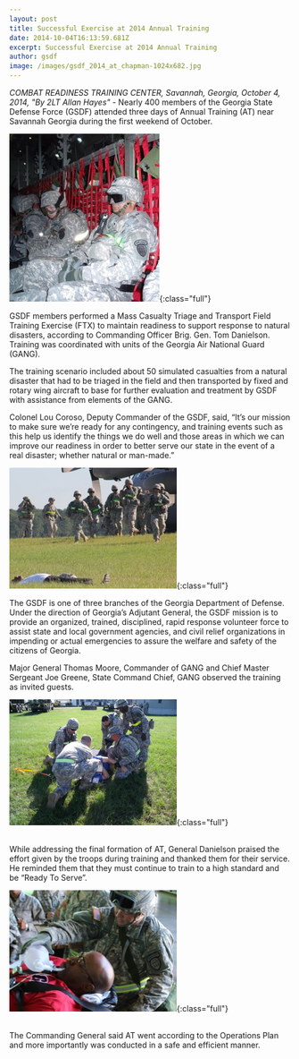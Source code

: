 ```yaml
---
layout: post
title: Successful Exercise at 2014 Annual Training
date: 2014-10-04T16:13:59.681Z
excerpt: Successful Exercise at 2014 Annual Training
author: gsdf
image: /images/gsdf_2014_at_chapman-1024x682.jpg
---
```

*COMBAT READINESS TRAINING CENTER, Savannah, Georgia, October 4, 2014, "By 2LT Allan Hayes"* - Nearly 400 members of the Georgia State Defense Force (GSDF) attended three days of Annual Training (AT) near Savannah Georgia during the first weekend of October.

![](/images/gsdf_2014_at_c130_chapman-269x300.jpg){:class="full"}



GSDF members performed a Mass Casualty Triage and Transport Field Training Exercise (FTX) to maintain readiness to support response to natural disasters, according to Commanding Officer Brig. Gen. Tom Danielson. Training was coordinated with units of the Georgia Air National Guard (GANG).

The training scenario included about 50 simulated casualties from a natural disaster that had to be triaged in the field and then transported by fixed and rotary wing aircraft to base for further evaluation and treatment by GSDF with assistance from elements of the GANG.

Colonel Lou Coroso, Deputy Commander of the GSDF, said, “It’s our mission to make sure we’re ready for any contingency, and training events such as this help us identify the things we do well and those areas in which we can improve our readiness in order to better serve our state in the event of a real disaster; whether natural or man-made.”

![](/images/gsdf_2014_at_chapman_02-300x216.jpg){:class="full"}



The GSDF is one of three branches of the Georgia Department of Defense. Under the direction of Georgia’s Adjutant General, the GSDF mission is to provide an organized, trained, disciplined, rapid response volunteer force to assist state and local government agencies, and civil relief organizations in impending or actual emergencies to assure the welfare and safety of the citizens of Georgia.

Major General Thomas Moore, Commander of GANG and Chief Master Sergeant Joe Greene, State Command Chief, GANG observed the training as invited guests.

![](/images/gsdf_2014_at_chapman_03-300x225.jpg){:class="full"}

\
While addressing the final formation of AT, General Danielson praised the effort given by the troops during training and thanked them for their service. He reminded them that they must continue to train to a high standard and be “Ready To Serve”.

![](/images/gsdf_2014_at_chapman_04-300x217.jpg){:class="full"}

\
The Commanding General said AT went according to the Operations Plan and more importantly was conducted in a safe and efficient manner.